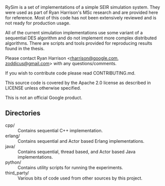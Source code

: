 RySim is a set of implementations of a simple SEIR simulation system. They were
used as part of Ryan Harrison's MSc research and are provided here for
reference. Most of this code has not been extensively reviewed and is not ready
for production usage.

All of the current simulation implementations use some variant of a sequential
DES algorithm and do not implement more complex distributed algorithms. There
are scripts and tools provided for reproducing results found in the thesis.

Please contact Ryan Harrison <rharrison@google.com, zoddicus@gmail.com> with any
questions/comments.

If you wish to contribute code please read CONTRIBUTING.md.

This source code is covered by the Apache 2.0 license as described in LICENSE
unless otherwise specified.

This is not an official Google product.

## Directories
<dl>
<dt>cpp/</dt>
<dd>Contains sequential C++ implementation.</dd>
<dt>erlang/</dt>
<dd>Contains sequential and Actor based Erlang implementations.</dd>
<dt>java/</dt>
<dd>Contains sequential, thread based, and Actor based Java
implementations.</dd>
<dt>python/</dt>
<dd>Contains utility scripts for running the experiments.</dd>
<dt>third_party/</dt>
<dd>Various bits of code used from other sources by this project.</dd>
</dl>
